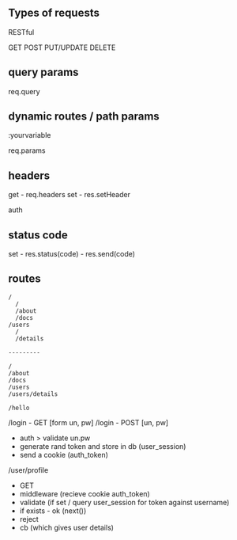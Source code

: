 
## Types of requests

RESTful

GET
POST
PUT/UPDATE
DELETE

## query params

req.query

## dynamic routes / path params

:yourvariable

req.params

## headers

get - req.headers
set - res.setHeader

auth

## status code

set - res.status(code)
    - res.send(code)


## routes

```
/
  /
  /about
  /docs
/users
  /
  /details

---------

/
/about
/docs
/users
/users/details

/hello

```



/login - GET [form un, pw]
/login - POST [un, pw]
  - auth > validate un.pw
  - generate rand token and store in db (user_session)
  - send a cookie (auth_token)

/user/profile
  - GET
  - middleware (recieve cookie auth_token)
  - validate (if set / query user_session for token against username)
  - if exists - ok (next())
  - reject
  - cb (which gives user details)
